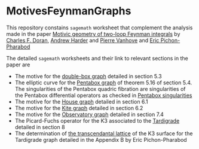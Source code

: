 # MotivesFeynmanGraphs
This repository constains `sagemath` worksheet that complement the analysis made in the paper
[Motivic geometry of two-loop Feynman integrals](https://arxiv.org/abs/2302.14840)
by [Charles F. Doran](https://www.charlesdoran.net), [Andrew Harder](https://math.cas.lehigh.edu/andrew-harder) and [Pierre Vanhove](https://pierrevanhove.github.io) and [Eric Pichon-Pharabod](https://ericpipha.github.io)

The detailed `sagemath` worksheets and their link to relevant sections in the paper are

* The motive for the [double-box graph](https://nbviewer.org/github/pierrevanhove/MotivesFeynmanGraphs/blob/main/Double-Box.ipynb) detailed in section 5.3
* The elliptic curve for the [Pentabox graph](https://nbviewer.org/github/pierrevanhove/MotivesFeynmanGraphs/blob/main/Pentabox-Graph.ipynb) of theorem 5.16 of section 5.4. The singularities of the Pentabox quadric fibration are singularities of the Pentabox differential operators as checked in [Pentabox singularities](https://nbviewer.org/github/pierrevanhove/MotivesFeynmanGraphs/blob/main/Pentabox-singularities.ipynb)
* The motive for the [House graph](https://nbviewer.org/github/pierrevanhove/MotivesFeynmanGraphs/blob/main/House.ipynb) detailed in section 6.1
* The motive for the [Kite graph](https://nbviewer.org/github/pierrevanhove/MotivesFeynmanGraphs/blob/main/Kite.ipynb) detailed in section 6.2
* The motive for the [Observatory graph](https://nbviewer.org/github/pierrevanhove/MotivesFeynmanGraphs/blob/main/Observatory.ipynb) detailed in section 7.4
* The Picard-Fuchs operator for the K3 associated to the [Tardigrade](https://nbviewer.org/github/pierrevanhove/MotivesFeynmanGraphs/blob/main/Tardigrade.ipynb) detailed in section 8
* The determination of [the transcendantal lattice](https://nbviewer.org/github/pierrevanhove/MotivesFeynmanGraphs/blob/main/Tardigrade-Lattice-K3.ipynb) of the K3 surface for the Tardigrade graph detailed in the Appendix B by Eric Pichon-Pharabod

